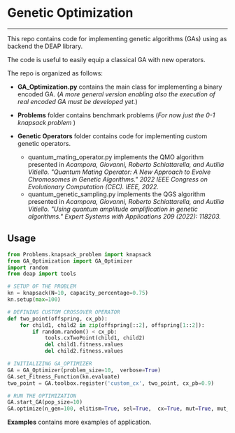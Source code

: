 # Genetic Optimization
___ 

This repo contains code for implementing genetic algorithms (GAs) using as backend the DEAP library.

The code is useful to easily equip a classical GA with new operators. 

The repo is organized as follows: 

- **GA_Optimization.py** contains the main class for implementing a binary encoded GA. 
  (<i>A more general version enabling also the execution of real encoded GA must be developed yet.</i>)

- **Problems** folder contains benchmark problems (<i>For now just the 0-1 knapsack problem </i>)

- **Genetic Operators** folder contains code for implementing custom genetic operators. 
 
  - quantum_mating_operator.py implements the QMO algorithm presented in <i> Acampora, Giovanni, Roberto Schiattarella,
   and Autilia Vitiello. "Quantum Mating Operator: A New Approach to Evolve Chromosomes in Genetic Algorithms." 
   2022 IEEE Congress on Evolutionary Computation (CEC). IEEE, 2022. </i>
  - quantum_genetic_sampling.py implements the QGS algorithm presented in <i> Acampora, Giovanni, Roberto Schiattarella, 
   and Autilia Vitiello. "Using quantum amplitude amplification in genetic algorithms." Expert Systems with Applications 
   209 (2022): 118203. </i>


## Usage

```python
from Problems.knapsack_problem import knapsack
from GA_Optimization import GA_Optimizer
import random
from deap import tools

# SETUP OF THE PROBLEM
kn = knapsack(N=10, capacity_percentage=0.75)
kn.setup(max=100)

# DEFINING CUSTOM CROSSOVER OPERATOR
def two_point(offspring, cx_pb):
    for child1, child2 in zip(offspring[::2], offspring[1::2]):
        if random.random() < cx_pb:
            tools.cxTwoPoint(child1, child2)
            del child1.fitness.values
            del child2.fitness.values

# INITIALIZING GA_OPTIMIZER
GA = GA_Optimizer(problem_size=10,  verbose=True)
GA.set_Fitness_Function(kn.evaluate)
two_point = GA.toolbox.register('custom_cx', two_point, cx_pb=0.9)

# RUN THE OPTIMIZATION
GA.start_GA(pop_size=10)
GA.optimize(n_gen=100, elitism=True, sel=True,  cx=True, mut=True, mut_pb=0.7, custom_cx=two_point)

```

**Examples** contains more examples of application. 

